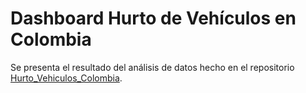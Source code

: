 # Dashboard Hurto de Vehículos en Colombia
Se presenta el resultado del análisis de datos hecho en el repositorio [Hurto_Vehiculos_Colombia](https://github.com/olancheros/Hurto_Vehiculos_Colombia).